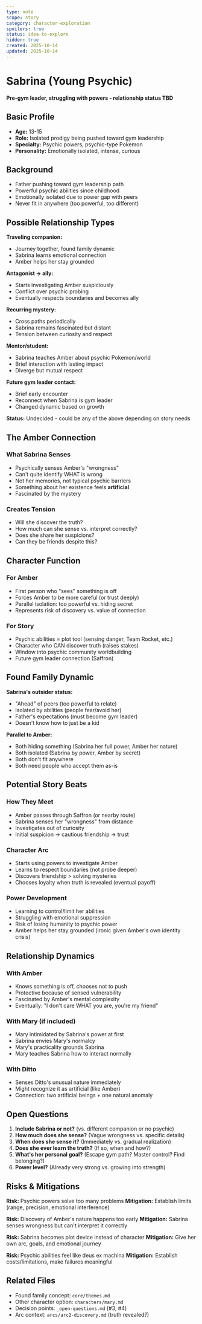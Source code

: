 ```yaml
---
type: note
scope: story
category: character-exploration
spoilers: true
status: idea-to-explore
hidden: true
created: 2025-10-14
updated: 2025-10-14
---
```


# Sabrina (Young Psychic)

**Pre-gym leader, struggling with powers - relationship status TBD**

## Basic Profile

- **Age:** 13-15
- **Role:** Isolated prodigy being pushed toward gym leadership
- **Specialty:** Psychic powers, psychic-type Pokemon
- **Personality:** Emotionally isolated, intense, curious

## Background

- Father pushing toward gym leadership path
- Powerful psychic abilities since childhood
- Emotionally isolated due to power gap with peers
- Never fit in anywhere (too powerful, too different)

## Possible Relationship Types

**Traveling companion:**
- Journey together, found family dynamic
- Sabrina learns emotional connection
- Amber helps her stay grounded

**Antagonist → ally:**
- Starts investigating Amber suspiciously
- Conflict over psychic probing
- Eventually respects boundaries and becomes ally

**Recurring mystery:**
- Cross paths periodically
- Sabrina remains fascinated but distant
- Tension between curiosity and respect

**Mentor/student:**
- Sabrina teaches Amber about psychic Pokemon/world
- Brief interaction with lasting impact
- Diverge but mutual respect

**Future gym leader contact:**
- Brief early encounter
- Reconnect when Sabrina is gym leader
- Changed dynamic based on growth

**Status:** Undecided - could be any of the above depending on story needs

## The Amber Connection

### What Sabrina Senses
- Psychically senses Amber's "wrongness"
- Can't quite identify WHAT is wrong
- Not her memories, not typical psychic barriers
- Something about her existence feels **artificial**
- Fascinated by the mystery

### Creates Tension
- Will she discover the truth?
- How much can she sense vs. interpret correctly?
- Does she share her suspicions?
- Can they be friends despite this?

## Character Function

### For Amber
- First person who "sees" something is off
- Forces Amber to be more careful (or trust deeply)
- Parallel isolation: too powerful vs. hiding secret
- Represents risk of discovery vs. value of connection

### For Story
- Psychic abilities = plot tool (sensing danger, Team Rocket, etc.)
- Character who CAN discover truth (raises stakes)
- Window into psychic community worldbuilding
- Future gym leader connection (Saffron)

## Found Family Dynamic

**Sabrina's outsider status:**
- "Ahead" of peers (too powerful to relate)
- Isolated by abilities (people fear/avoid her)
- Father's expectations (must become gym leader)
- Doesn't know how to just be a kid

**Parallel to Amber:**
- Both hiding something (Sabrina her full power, Amber her nature)
- Both isolated (Sabrina by power, Amber by secret)
- Both don't fit anywhere
- Both need people who accept them as-is

## Potential Story Beats

### How They Meet
- Amber passes through Saffron (or nearby route)
- Sabrina senses her "wrongness" from distance
- Investigates out of curiosity
- Initial suspicion → cautious friendship → trust

### Character Arc
- Starts using powers to investigate Amber
- Learns to respect boundaries (not probe deeper)
- Discovers friendship > solving mysteries
- Chooses loyalty when truth is revealed (eventual payoff)

### Power Development
- Learning to control/limit her abilities
- Struggling with emotional suppression
- Risk of losing humanity to psychic power
- Amber helps her stay grounded (ironic given Amber's own identity crisis)

## Relationship Dynamics

### With Amber
- Knows something is off, chooses not to push
- Protective because of sensed vulnerability
- Fascinated by Amber's mental complexity
- Eventually: "I don't care WHAT you are, you're my friend"

### With Mary (if included)
- Mary intimidated by Sabrina's power at first
- Sabrina envies Mary's normalcy
- Mary's practicality grounds Sabrina
- Mary teaches Sabrina how to interact normally

### With Ditto
- Senses Ditto's unusual nature immediately
- Might recognize it as artificial (like Amber)
- Connection: two artificial beings + one natural anomaly

## Open Questions

1. **Include Sabrina or not?** (vs. different companion or no psychic)
2. **How much does she sense?** (Vague wrongness vs. specific details)
3. **When does she sense it?** (Immediately vs. gradual realization)
4. **Does she ever learn the truth?** (If so, when and how?)
5. **What's her personal goal?** (Escape gym path? Master control? Find belonging?)
6. **Power level?** (Already very strong vs. growing into strength)

## Risks & Mitigations

**Risk:** Psychic powers solve too many problems
**Mitigation:** Establish limits (range, precision, emotional interference)

**Risk:** Discovery of Amber's nature happens too early
**Mitigation:** Sabrina senses wrongness but can't interpret it correctly

**Risk:** Sabrina becomes plot device instead of character
**Mitigation:** Give her own arc, goals, and emotional journey

**Risk:** Psychic abilities feel like deus ex machina
**Mitigation:** Establish costs/limitations, make failures meaningful

## Related Files

- Found family concept: `core/themes.md`
- Other character option: `characters/mary.md`
- Decision points: `_open-questions.md` (#3, #4)
- Arc context: `arcs/arc2-discovery.md` (truth revealed?)
